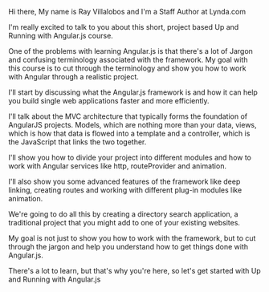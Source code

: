 Hi there, My name is Ray Villalobos and I'm a Staff Author at Lynda.com

I'm really excited to talk to you about this short, project based Up and Running with Angular.js course.

One of the problems with learning Angular.js is that there's a lot of Jargon and confusing terminology associated with the framework. My goal with this course is to cut through the terminology and show you how to work with Angular through a realistic project.

I'll start by discussing what the Angular.js framework is and how it can help you build single web applications faster and more efficiently.

I'll talk about the MVC architecture that typically forms the foundation of AngularJS projects. Models, which are nothing more than your data, views, which is how that data is flowed into a template and a controller, which is the JavaScript that links the two together.

I'll show you how to divide your project into different modules and how to work with Angular services like http, routeProvider and animation.

I'll also show you some advanced features of the framework like deep linking, creating routes and working with different plug-in modules like animation.

We're going to do all this by creating a directory search application, a traditional project that you might add to one of your existing websites.

My goal is not just to show you how to work with the framework, but to cut through the jargon and help you understand how to get things done with Angular.js.

There's a lot to learn, but that's why you're here, so let's get started with Up and Running with Angular.js